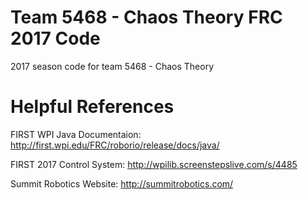 # Team 5468 - Chaos Theory FRC 2017 Code
2017 season code for team 5468 - Chaos Theory

# Helpful References
FIRST WPI Java Documentaion: http://first.wpi.edu/FRC/roborio/release/docs/java/

FIRST 2017 Control System: http://wpilib.screenstepslive.com/s/4485

Summit Robotics Website: http://summitrobotics.com/
